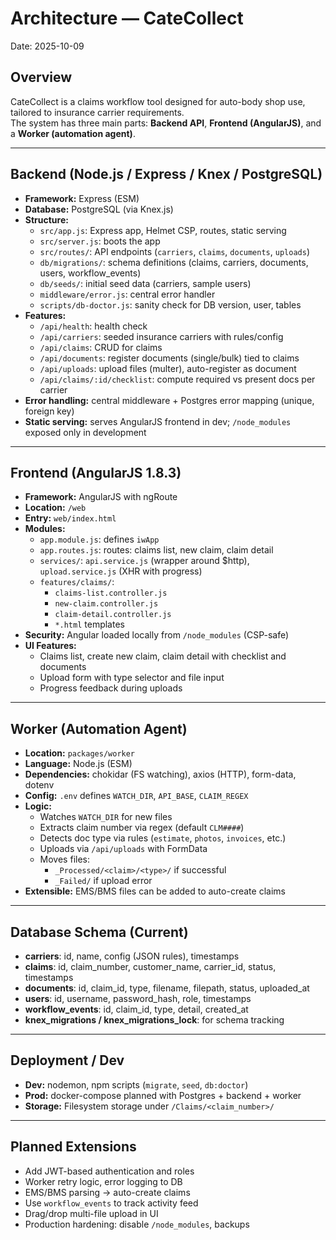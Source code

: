 # Architecture — CateCollect

Date: 2025-10-09

## Overview
CateCollect is a claims workflow tool designed for auto-body shop use, tailored to insurance carrier requirements.  
The system has three main parts: **Backend API**, **Frontend (AngularJS)**, and a **Worker (automation agent)**.

---

## Backend (Node.js / Express / Knex / PostgreSQL)
- **Framework:** Express (ESM)
- **Database:** PostgreSQL (via Knex.js)
- **Structure:**
  - `src/app.js`: Express app, Helmet CSP, routes, static serving
  - `src/server.js`: boots the app
  - `src/routes/`: API endpoints (`carriers`, `claims`, `documents`, `uploads`)
  - `db/migrations/`: schema definitions (claims, carriers, documents, users, workflow_events)
  - `db/seeds/`: initial seed data (carriers, sample users)
  - `middleware/error.js`: central error handler
  - `scripts/db-doctor.js`: sanity check for DB version, user, tables
- **Features:**
  - `/api/health`: health check
  - `/api/carriers`: seeded insurance carriers with rules/config
  - `/api/claims`: CRUD for claims
  - `/api/documents`: register documents (single/bulk) tied to claims
  - `/api/uploads`: upload files (multer), auto-register as document
  - `/api/claims/:id/checklist`: compute required vs present docs per carrier
- **Error handling:** central middleware + Postgres error mapping (unique, foreign key)
- **Static serving:** serves AngularJS frontend in dev; `/node_modules` exposed only in development

---

## Frontend (AngularJS 1.8.3)
- **Framework:** AngularJS with ngRoute
- **Location:** `/web`
- **Entry:** `web/index.html`
- **Modules:**
  - `app.module.js`: defines `iwApp`
  - `app.routes.js`: routes: claims list, new claim, claim detail
  - `services/`: `api.service.js` (wrapper around $http), `upload.service.js` (XHR with progress)
  - `features/claims/`:
    - `claims-list.controller.js`
    - `new-claim.controller.js`
    - `claim-detail.controller.js`
    - `*.html` templates
- **Security:** Angular loaded locally from `/node_modules` (CSP-safe)
- **UI Features:**
  - Claims list, create new claim, claim detail with checklist and documents
  - Upload form with type selector and file input
  - Progress feedback during uploads

---

## Worker (Automation Agent)
- **Location:** `packages/worker`
- **Language:** Node.js (ESM)
- **Dependencies:** chokidar (FS watching), axios (HTTP), form-data, dotenv
- **Config:** `.env` defines `WATCH_DIR`, `API_BASE`, `CLAIM_REGEX`
- **Logic:**
  - Watches `WATCH_DIR` for new files
  - Extracts claim number via regex (default `CLM####`)
  - Detects doc type via rules (`estimate`, `photos`, `invoices`, etc.)
  - Uploads via `/api/uploads` with FormData
  - Moves files:
    - `_Processed/<claim>/<type>/` if successful
    - `_Failed/` if upload error
- **Extensible:** EMS/BMS files can be added to auto-create claims

---

## Database Schema (Current)
- **carriers**: id, name, config (JSON rules), timestamps
- **claims**: id, claim_number, customer_name, carrier_id, status, timestamps
- **documents**: id, claim_id, type, filename, filepath, status, uploaded_at
- **users**: id, username, password_hash, role, timestamps
- **workflow_events**: id, claim_id, type, detail, created_at
- **knex_migrations / knex_migrations_lock**: for schema tracking

---

## Deployment / Dev
- **Dev:** nodemon, npm scripts (`migrate`, `seed`, `db:doctor`)
- **Prod:** docker-compose planned with Postgres + backend + worker
- **Storage:** Filesystem storage under `/Claims/<claim_number>/`

---

## Planned Extensions
- Add JWT-based authentication and roles
- Worker retry logic, error logging to DB
- EMS/BMS parsing → auto-create claims
- Use `workflow_events` to track activity feed
- Drag/drop multi-file upload in UI
- Production hardening: disable `/node_modules`, backups

